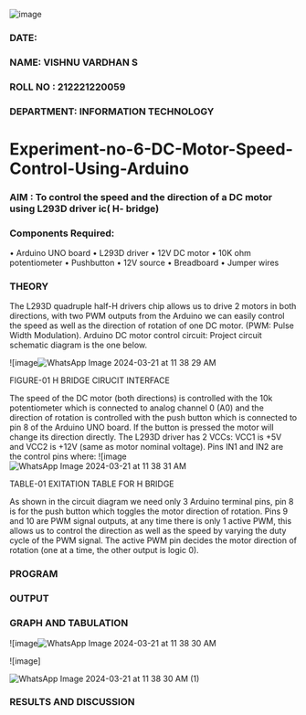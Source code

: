 ![image](https://github.com/vasanthkumarch/Experiment-no-7-DC-Motor-Speed-Control-Using-Arduino/assets/36288975/739cc470-48c8-4873-a730-6319b4afc602)
###  DATE: 

###  NAME: VISHNU VARDHAN S
###  ROLL NO : 212221220059
###  DEPARTMENT: INFORMATION TECHNOLOGY
# Experiment-no-6-DC-Motor-Speed-Control-Using-Arduino
### AIM : To control the speed and the direction of a DC motor using L293D driver ic( H- bridge)

### Components Required:
•	Arduino UNO board
•	L293D driver
•	12V DC motor
•	10K ohm potentiometer
•	Pushbutton
•	12V source
•	Breadboard
•	Jumper wires
### THEORY 
The L293D quadruple half-H drivers chip allows us to drive 2 motors in both directions, with two PWM outputs from the Arduino we can easily control the speed as well as the direction of rotation of one DC motor. (PWM: Pulse Width Modulation).
Arduino DC motor control circuit:
Project circuit schematic diagram is the one below.

![image![WhatsApp Image 2024-03-21 at 11 38 29 AM](https://github.com/AllenSteve18/Experiment-no-7-DC-Motor-Speed-Control-Using-Arduino/assets/131678601/af23ce48-6420-4d79-b141-00560627284c)

FIGURE-01 H BRIDGE CIRUCIT INTERFACE 
 
The speed of the DC motor (both directions) is controlled with the 10k potentiometer which is connected to analog channel 0 (A0) and the direction of rotation is controlled with the push button which is connected to pin 8 of the Arduino UNO board. If the button is pressed the motor will change its direction directly.
The L293D driver has 2 VCCs: VCC1 is +5V and VCC2 is +12V (same as motor nominal voltage). Pins IN1 and IN2 are the control pins where:
![image![WhatsApp Image 2024-03-21 at 11 38 31 AM](https://github.com/AllenSteve18/Experiment-no-7-DC-Motor-Speed-Control-Using-Arduino/assets/131678601/baddac58-8123-40a4-bd4b-f30b07228eff)

TABLE-01 EXITATION TABLE FOR H BRIDGE 

As shown in the circuit diagram we need only 3 Arduino terminal pins, pin 8 is for the push button which toggles the motor direction of rotation. Pins 9 and 10 are PWM signal outputs, at any time there is only 1 active PWM, this allows us to control the direction as well as the speed by varying the duty cycle of the PWM signal. The active PWM pin decides the motor direction of rotation (one at a time, the other output is logic 0).

### PROGRAM 

### OUTPUT

### GRAPH AND TABULATION 


![image![WhatsApp Image 2024-03-21 at 11 38 30 AM](https://github.com/AllenSteve18/Experiment-no-7-DC-Motor-Speed-Control-Using-Arduino/assets/131678601/6d51bb0e-a98e-4895-a266-43ae2eb861ac)

![image]

![WhatsApp Image 2024-03-21 at 11 38 30 AM (1)](https://github.com/AllenSteve18/Experiment-no-7-DC-Motor-Speed-Control-Using-Arduino/assets/131678601/f54bbf4d-23ab-42a5-b489-e190d19f3fce)

### RESULTS AND DISCUSSION 


